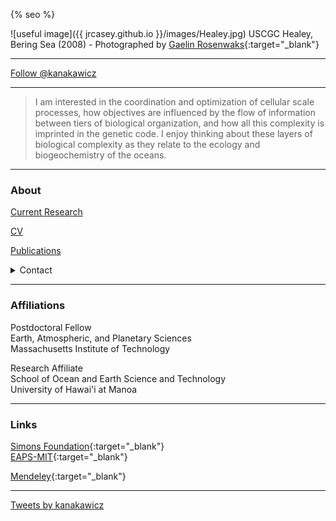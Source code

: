 {% seo %}

![useful image]({{ jrcasey.github.io }}/images/Healey.jpg)
USCGC Healey, Bering Sea (2008) - Photographed by [Gaelin Rosenwaks](http://globaloceanexploration.com){:target="_blank"}
 - - -
<a href="https://twitter.com/kanakawicz" class="twitter-follow-button" data-show-count="false">Follow @kanakawicz</a><script async src="https://platform.twitter.com/widgets.js" charset="utf-8"></script>

 - - -

> I am interested in the coordination and optimization of cellular scale processes, how objectives are influenced by the flow of information between tiers of biological organization, and how all this complexity is imprinted in the genetic code. I enjoy thinking about these layers of biological complexity as they relate to the ecology and biogeochemistry of the oceans.

 - - -

### About
 
<span style="color:black">[Current Research](./Current_Research.md)</span>

[CV](./docs/CV_20200504.pdf)

[Publications](./Publications.md)

<details><summary>Contact</summary>

jrcasey at hawaii.edu  
<br>
jrcasey at mit.edu  

</details>

 - - -

### Affiliations
Postdoctoral Fellow  
Earth, Atmospheric, and Planetary Sciences  
Massachusetts Institute of Technology  

Research Affiliate  
School of Ocean and Earth Science and Technology  
University of Hawai'i at Manoa  


 - - -
 
### Links  

[Simons Foundation](https://www.simonsfoundation.org/team/john-casey/){:target="_blank"}  
[EAPS-MIT](http://paocweb.mit.edu/people/jrcasey){:target="_blank"}

[Mendeley](https://www.mendeley.com/profiles/john-casey4/?viewAsOther=true){:target="_blank"} 
 

 - - -
 
 <a class="twitter-timeline" href="https://twitter.com/kanakawicz">Tweets by kanakawicz</a> <script async src="https://platform.twitter.com/widgets.js" charset="utf-8"></script>